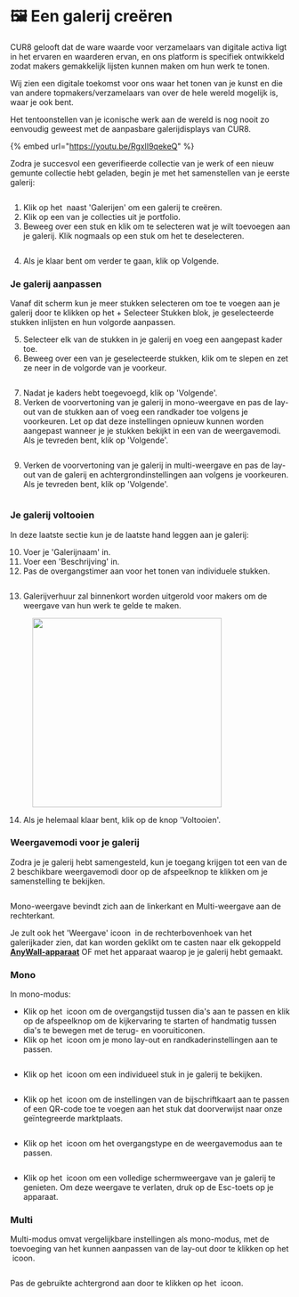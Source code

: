 # 🖼️ Een galerij creëren

CUR8 gelooft dat de ware waarde voor verzamelaars van digitale activa ligt in het ervaren en waarderen ervan, en ons platform is specifiek ontwikkeld zodat makers gemakkelijk lijsten kunnen maken om hun werk te tonen.

Wij zien een digitale toekomst voor ons waar het tonen van je kunst en die van andere topmakers/verzamelaars van over de hele wereld mogelijk is, waar je ook bent.

Het tentoonstellen van je iconische werk aan de wereld is nog nooit zo eenvoudig geweest met de aanpasbare galerijdisplays van CUR8.

{% embed url="https://youtu.be/RgxlI9qekeQ" %}

Zodra je succesvol een geverifieerde collectie van je werk of een nieuw gemunte collectie hebt geladen, begin je met het samenstellen van je eerste galerij:

<figure><img src="../../.gitbook/assets/Screenshot 2025-01-03 at 12.55.13.png" alt=""><figcaption></figcaption></figure>

1. Klik op het <img src="../../.gitbook/assets/Screenshot 2024-04-12 at 08.27.05.png" alt="" data-size="line"> naast 'Galerijen' om een galerij te creëren.
2. Klik op een van je collecties uit je portfolio.
3. Beweeg over een stuk en klik om te selecteren wat je wilt toevoegen aan je galerij. Klik nogmaals op een stuk om het te deselecteren.

<figure><img src="../../.gitbook/assets/Screenshot 2025-01-03 at 13.02.58.png" alt=""><figcaption></figcaption></figure>

4. Als je klaar bent om verder te gaan, klik op Volgende.

### Je galerij aanpassen

Vanaf dit scherm kun je meer stukken selecteren om toe te voegen aan je galerij door te klikken op het + Selecteer Stukken blok, je geselecteerde stukken inlijsten en hun volgorde aanpassen.

5. Selecteer elk van de stukken in je galerij en voeg een aangepast kader toe.
6. Beweeg over een van je geselecteerde stukken, klik om te slepen en zet ze neer in de volgorde van je voorkeur.

<figure><img src="../../.gitbook/assets/Untitled design (1) (1).gif" alt=""><figcaption></figcaption></figure>

7. Nadat je kaders hebt toegevoegd, klik op 'Volgende'.
8. Verken de voorvertoning van je galerij in mono-weergave en pas de lay-out van de stukken aan of voeg een randkader toe volgens je voorkeuren. Let op dat deze instellingen opnieuw kunnen worden aangepast wanneer je je stukken bekijkt in een van de weergavemodi. Als je tevreden bent, klik op 'Volgende'.

<figure><img src="../../.gitbook/assets/Screenshot 2025-01-03 at 13.18.17.png" alt=""><figcaption></figcaption></figure>

9. Verken de voorvertoning van je galerij in multi-weergave en pas de lay-out van de galerij en achtergrondinstellingen aan volgens je voorkeuren. Als je tevreden bent, klik op 'Volgende'.

<figure><img src="../../.gitbook/assets/Screenshot 2025-01-03 at 13.19.32.png" alt=""><figcaption></figcaption></figure>

### Je galerij voltooien

In deze laatste sectie kun je de laatste hand leggen aan je galerij:

10. Voer je 'Galerijnaam' in.
11. Voer een 'Beschrijving' in.
12. Pas de overgangstimer aan voor het tonen van individuele stukken.

<figure><img src="../../.gitbook/assets/Screenshot 2025-01-03 at 13.22.30.png" alt=""><figcaption></figcaption></figure>

13. Galerijverhuur zal binnenkort worden uitgerold voor makers om de weergave van hun werk te gelde te maken.

<figure><img src="../../.gitbook/assets/Screenshot 2025-01-03 at 13.17.19.png" alt="" width="340"><figcaption></figcaption></figure>

14. Als je helemaal klaar bent, klik op de knop 'Voltooien'.

### Weergavemodi voor je galerij

Zodra je je galerij hebt samengesteld, kun je toegang krijgen tot een van de 2 beschikbare weergavemodi door op de afspeelknop te klikken om je samenstelling te bekijken.

<figure><img src="../../.gitbook/assets/Screenshot 2025-03-21 at 10.15.29.png" alt=""><figcaption></figcaption></figure>

Mono-weergave bevindt zich aan de linkerkant en Multi-weergave aan de rechterkant.

Je zult ook het 'Weergave' icoon <img src="../../.gitbook/assets/Screenshot 2025-01-03 at 12.03.25.png" alt="" data-size="line"> in de rechterbovenhoek van het galerijkader zien, dat kan worden geklikt om te casten naar elk gekoppeld [**AnyWall-apparaat**](https://www.anywall.io) OF met het apparaat waarop je je galerij hebt gemaakt.

### Mono

In mono-modus:

* Klik op het <img src="../../.gitbook/assets/Screenshot 2024-04-12 at 10.21.08.png" alt="" data-size="line"> icoon om de overgangstijd tussen dia's aan te passen en klik op de afspeelknop om de kijkervaring te starten of handmatig tussen dia's te bewegen met de terug- en vooruiticonen.
* Klik op het <img src="../../.gitbook/assets/Screenshot 2024-04-12 at 10.18.36.png" alt="" data-size="line"> icoon om je mono lay-out en randkaderinstellingen aan te passen.

<figure><img src="../../.gitbook/assets/Screenshot 2024-07-10 at 15.32.43.png" alt=""><figcaption></figcaption></figure>

* Klik op het <img src="../../.gitbook/assets/Screenshot 2024-04-12 at 10.23.12.png" alt="" data-size="line"> icoon om een individueel stuk in je galerij te bekijken.

<figure><img src="../../.gitbook/assets/Screenshot 2024-07-10 at 15.33.41.png" alt=""><figcaption></figcaption></figure>

* Klik op het <img src="../../.gitbook/assets/Screenshot 2024-07-10 at 15.35.31.png" alt="" data-size="line"> icoon om de instellingen van de bijschriftkaart aan te passen of een QR-code toe te voegen aan het stuk dat doorverwijst naar onze geïntegreerde marktplaats.

<figure><img src="../../.gitbook/assets/Screenshot 2024-07-10 at 15.36.04.png" alt=""><figcaption></figcaption></figure>

* Klik op het <img src="../../.gitbook/assets/Screenshot 2024-04-12 at 10.26.05.png" alt="" data-size="line"> icoon om het overgangstype en de weergavemodus aan te passen.

<figure><img src="../../.gitbook/assets/Screenshot 2024-07-10 at 15.34.37.png" alt=""><figcaption></figcaption></figure>

* Klik op het <img src="../../.gitbook/assets/Screenshot 2024-04-12 at 11.22.57.png" alt="" data-size="line"> icoon om een volledige schermweergave van je galerij te genieten. Om deze weergave te verlaten, druk op de Esc-toets op je apparaat.

### Multi

Multi-modus omvat vergelijkbare instellingen als mono-modus, met de toevoeging van het kunnen aanpassen van de lay-out door te klikken op het <img src="../../.gitbook/assets/Screenshot 2024-04-12 at 11.28.36.png" alt="" data-size="line"> icoon.

<figure><img src="../../.gitbook/assets/Screenshot 2024-07-11 at 15.55.14.png" alt=""><figcaption></figcaption></figure>

Pas de gebruikte achtergrond aan door te klikken op het <img src="../../.gitbook/assets/Screenshot 2024-04-12 at 11.29.15.png" alt="" data-size="line"> icoon.

<figure><img src="../../.gitbook/assets/Screenshot 2024-07-10 at 15.39.29.png" alt=""><figcaption></figcaption></figure>